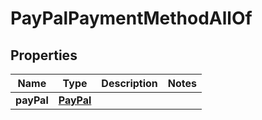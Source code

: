 

# PayPalPaymentMethodAllOf

## Properties

Name | Type | Description | Notes
------------ | ------------- | ------------- | -------------
**payPal** | [**PayPal**](PayPal.md) |  | 



